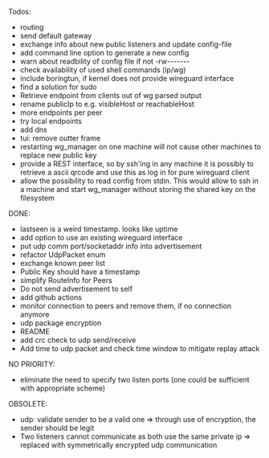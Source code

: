 Todos:
* routing
* send default gateway
* exchange info about new public listeners and update config-file
* add command line option to generate a new config 
* warn about readbility of config file if not -rw-------
* check availability of used shell commands (ip/wg)
* include boringtun, if kernel does not provide wireguard interface
* find a solution for sudo
* Retrieve endpoint from clients out of wg parsed output
* rename publicIp to e.g. visibleHost or reachableHost
* more endpoints per peer
* try local endpoints
* add dns
* tui: remove outter frame
* restarting wg_manager on one machine will not cause other machines to replace new public key
* provide a REST interface, so by ssh'ing in any machine it is possibly to retrieve a ascii qrcode and use this as log in for pure wireguard client
* allow the possibility to read config from stdin.
  This would allow to ssh in a machine and start wg_manager without storing the shared key on the filesystem

DONE:
* lastseen is a weird timestamp. looks like uptime
* add option to use an existing wireguard interface
* put udp comm port/socketaddr info into advertisement
* refactor UdpPacket enum
* exchange known peer list
* Public Key should have a timestamp
* simplify RouteInfo for Peers
* Do not send advertisement to self
* add github actions
* monitor connection to peers and remove them, if no connection anymore
* udp package encryption
* README
* add crc check to udp send/receive
* Add time to udp packet and check time window to mitigate replay attack

NO PRIORITY:
* eliminate the need to specify two listen ports (one could be sufficient with appropriate scheme)

OBSOLETE:
* udp: validate sender to be a valid one
  => through use of encryption, the sender should be legit
* Two listeners cannot communicate as both use the same private ip
  => replaced with symmetrically encrypted udp communication
